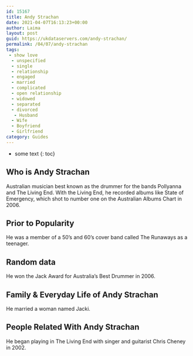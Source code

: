 ```yaml
---
id: 15167
title: Andy Strachan
date: 2021-04-07T16:13:23+00:00
author: Laima
layout: post
guid: https://ukdataservers.com/andy-strachan/
permalink: /04/07/andy-strachan
tags:
 - show love
  - unspecified
  - single
  - relationship
  - engaged
  - married
  - complicated
  - open relationship
  - widowed
  - separated
  - divorced
   - Husband
  - Wife
  - Boyfriend
  - Girlfriend
category: Guides
---
```


* some text
{: toc}


## Who is Andy Strachan
                  
                  
                  
Australian musician best known as the drummer for the bands Pollyanna and The Living End. With the Living End, he recorded albums like State of Emergency, which shot to number one on the Australian Albums Chart in 2006.
                  
              
            
              
            
                
                
                
## Prior to Popularity
                  
                  
                  
He was a member of a 50&#8217;s and 60&#8217;s cover band called The Runaways as a teenager.
                  
              
            
              
            
                
                
                
## Random data
                  
                  
                  
He won the Jack Award for Australia&#8217;s Best Drummer in 2006.
                  
              
            
              
            
                
                
                
## Family & Everyday Life of Andy Strachan
                  
                  
                  
He married a woman named Jacki.
                  
              
            
              
            
                
                
                
## People Related With Andy Strachan
                  
                  
                  
He began playing in The Living End with singer and guitarist Chris Cheney in 2002.
                  
              
            
              
            
                
              
            
              
              
            
            
              
            
          
          
          